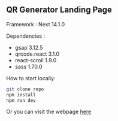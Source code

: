 ## QR Generator Landing Page

Framework : Next 14.1.0

Dependencies :
- gsap 3.12.5
- qrcode.react 3.1.0
- react-scroll 1.9.0
- sass 1.70.0

How to start locally:

```bash
git clone repo
npm install
npm run dev
```

Or you can visit the webpage [here](https://qr-generator-landing-page.vercel.app/)

